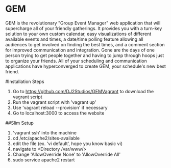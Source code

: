 # GEM
GEM is the revolutionary "Group Event Manager" web application that will supercharge all of your friendly gatherings.
It provides you with a turn-key solution to your own custom calendar, easy visualizations of different available events and times, a date/time polling feature allowing all audiences to get involved on finding the best times, and a comment section for improved communication and integration.
Gone are the days of one person trying to get people together and having to jump through hoops just to organize your friends. All of your scheduling and communication applications have hyperconverged to create GEM, your schedule's new best friend.


#Installation Steps
1. Go to https://github.com/DJ2Studios/GEMVagrant to download the vagrant script
2. Run the vagrant script with 'vagrant up'
  1. Use 'vagrant reload --provision' if necessary
3. Go to localhost:3000 to access the website

##Slim Setup
1. 'vagrant ssh' into the machine
2. cd /etc/apache2/sites-available
3. edit the file (ex. 'vi default', hope you know basic vi)
  1. navigate to <Directory /var/www/> 
  2. Change 'AllowOverride None' to 'AllowOverride All'
3. sudo service apache2 restart
